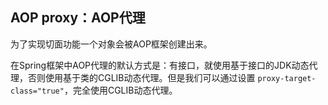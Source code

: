 ## AOP proxy：AOP代理

为了实现切面功能一个对象会被AOP框架创建出来。

在Spring框架中AOP代理的默认方式是：有接口，就使用基于接口的JDK动态代理，否则使用基于类的CGLIB动态代理。但是我们可以通过设置 `proxy-target-class="true"`，完全使用CGLIB动态代理。

